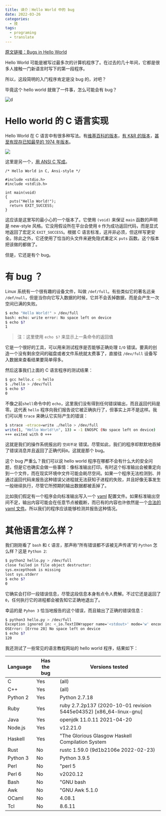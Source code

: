 ```yaml
---
title: 译介｜Hello World 中的 bug
date: 2022-03-26
categories:
  - 技
tags:
  - programing
  - translate
---
```


[原文链接：Bugs in Hello World](https://blog.sunfishcode.online/bugs-in-hello-world/)

Hello World 可能是被写过最多次的计算机程序了。在过去的几十年间，它都是很多人接触一门新语言时写下的第一段程序。

所以，这段简明的入门程序肯定是没 bug 的，对吧？

毕竟这个 hello world 就做了一件事，怎么可能会有 bug？

![d](https://raw.githubusercontent.com/catbaron0/blog/master/images/2022326142649.png)

# Hello world 的 C 语言实现

Hello World 在 C 语言中有很多种写法。有[维基百科的版本](https://en.wikipedia.org/wiki/%22Hello,_World!%22_program#C)，[有 K&R 的版本](https://riptutorial.com/c/example/3675/original--hello--world---in-k-r-c)，[甚至有现存已知最早的 1974 年版本](https://en.wikipedia.org/wiki/%22Hello,_World!%22_program#History)。

![](https://raw.githubusercontent.com/catbaron0/blog/master/images/2022326143713.png)

这里是另一个，[用 ANSI C 写成](http://helloworldcollection.de/#C%C2%A0(ANSI))。

```
/* Hello World in C, Ansi-style */

#include <stdio.h>
#include <stdlib.h>

int main(void)
{
  puts("Hello World!");
  return EXIT_SUCCESS;
}
```

这应该是这里写的最小心的一个版本了。它使用 `(void)` 来保证 `main` 函数的声明是 new-style 风格。它没用假设所在平台会使用 `0` 作为成功返回代码，而是显式地返回了宏定义 `EXIT_SUCCESS`。根据 C 语言标准，这并非必须，但这样写更安全。除此之外，它还使用了恰当的头文件来避免隐式重定义 `puts` 函数。这个版本把该做的都做了。

但是，它还是有个 bug。

# 有 bug ？

Linux 系统有一个很有趣的设备文件，叫做 `/def/full`。有些类似它的著名远亲 `/def/null`，但是当你向它写入数据的时候，它并不会丢掉数据，而是会产生一次空间已满的失败。

```sh
$ echo "Hello World!" > /dev/full
bash: echo: write error: No space left on device
$ echo $?
1
```

> 注：这里使用 `echo $?` 来显示上一条命令的返回值

它是一个很好的工具，可以用来测试程序是否能够正确处理 `I/O` 错误。要真的创造一个没有剩余空间的磁盘或者文件系统就太费事了，直接往 `/dev/full` 设备写入数据来查看结果要简单得多。

然后这事我们上面的 C 语言程序的测试结果：

```sh
$ gcc hello.c -o hello
$ ./hello > /dev/full
$ echo $?
0
```

不像之前`shell`命令中的 `echo`，这里我们没有得到任何错误输出，而且返回代码是零。这代表 `hello` 程序向我们报告说它被正确执行了，但事实上并不是这样。我们可以用 `trace` 来确认它实际产生的错误：

```sh
$ strace -etrace=write ./hello > /dev/full
write(1, "Hello World!\n", 13) = -1 ENOSPC (No space left on device)
+++ exited with 0 +++
```

这就是我们的操作系统报出的 `空间不足` 错误。尽管如此，我们的程序却默默地吞掉了错误消息并且返回了正确代码`0`。这就是那个 bug。

这个 bug 严重么？我们可以说 hello world 程序在哪都不会有什么大的安全问题，但是它也确实会做一些事情：像标准输出打印。有时这个标准输出会被重定向到一个文件，而在现实环境中文件可能会耗尽空间。如果一个程序无法检测到、并通过返回代码来报告这种错误父进程就无法获知子进程的失败，并且好像无事发生一般继续执行，尽管它所预期的输出数据都被丢掉了。

比如我们假定有一个程序会向标准输出写入一个 [yaml](https://yaml.org/) 配置文件。如果标准输出空间不足，输出内容可能会在任意节点被截断，而已有的内容也许依然是一个[合法的 yaml 文件](https://www.sqlservercentral.com/editorials/do-you-have-all-the-yaml)。所以我们的程序应该能够检测并报告这种情况。

# 其他语言怎么样？

我们刚刚看了 `bash` 和 `C` 语言，那声称“所有错误都不该被无声传递”的 `Python` 怎么样？这是 `Python 2`:

```sh
$ python2 hello.py > /dev/full
close failed in file object destructor:
sys.excepthook is missing
lost sys.stderr
$ echo $?
0
```

它确实会打印一段错误信息，尽管这段信息本身有点令人费解。不过它还是返回了 `0`，任何执行它的进程都会被告知它正确地退出了。

幸运的是 `Pyhon 3` 恰当地报告的这个错误，而且输出了正确的错误信息：

```sh
$ python3 hello.py > /dev/full
Exception ignored in: <_io.TextIOWrapper name='<stdout>' mode='w' encoding='utf-8'>
OSError: [Errno 28] No space left on device
$ echo $?
120
```

我还测试了一些常见的语言教程网站的 hello world 程序，结果如下：

| Language | Has the bug | Versions tested |
| --- | --- | --- |
| C | Yes | (all) |
| C++ | Yes | (all) |
| Python 2 | Yes | Python 2.7.18 |
| Ruby | Yes | ruby 2.7.2p137 (2020-10-01 revision 5445e04352) \[x86\_64-linux-gnu\] |
| Java | Yes | openjdk 11.0.11 2021-04-20 |
| Node.js | Yes | v12.21.0 |
| Haskell | Yes | "The Glorious Glasgow Haskell Compilation System |
| Rust | No | rustc 1.59.0 (9d1b2106e 2022-02-23) |
| Python 3 | No | Python 3.9.5 |
| Perl | No | "perl 5 |
| Perl 6 | No | v2020.12 |
| Bash | No | "GNU bash |
| Awk | No | "GNU Awk 5.1.0 |
| OCaml | No | 4.08.1 |
| Tcl | No | 8.6.11 |
